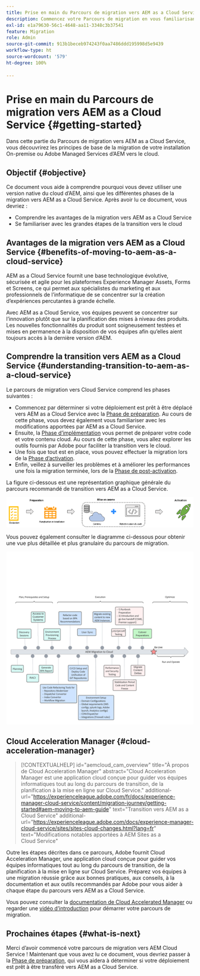 ```yaml
---
title: Prise en main du Parcours de migration vers AEM as a Cloud Service
description: Commencez votre Parcours de migration en vous familiarisant avec les principes de base de la transition vers AEM as a Cloud Service
exl-id: e1a79630-56c1-4648-aa11-3348c3b37541
feature: Migration
role: Admin
source-git-commit: 913b1beceb974243f0aa7486ddd195998d5e9439
workflow-type: ht
source-wordcount: '579'
ht-degree: 100%

---
```


# Prise en main du Parcours de migration vers AEM as a Cloud Service {#getting-started}

Dans cette partie du Parcours de migration vers AEM as a Cloud Service, vous découvrirez les principes de base de la migration de votre installation On-premise ou Adobe Managed Services d’AEM vers le cloud.

## Objectif {#objective}

Ce document vous aide à comprendre pourquoi vous devez utiliser une version native du cloud d’AEM, ainsi que les différentes phases de la migration vers AEM as a Cloud Service. Après avoir lu ce document, vous devriez :

* Comprendre les avantages de la migration vers AEM as a Cloud Service
* Se familiariser avec les grandes étapes de la transition vers le cloud

## Avantages de la migration vers AEM as a Cloud Service {#benefits-of-moving-to-aem-as-a-cloud-service}

AEM as a Cloud Service fournit une base technologique évolutive, sécurisée et agile pour les plateformes Experience Manager Assets, Forms et Screens, ce qui permet aux spécialistes du marketing et aux professionnels de l’informatique de se concentrer sur la création d’expériences percutantes à grande échelle.

Avec AEM as a Cloud Service, vos équipes peuvent se concentrer sur l’innovation plutôt que sur la planification des mises à niveau des produits. Les nouvelles fonctionnalités du produit sont soigneusement testées et mises en permanence à la disposition de vos équipes afin qu’elles aient toujours accès à la dernière version d’AEM.

## Comprendre la transition vers AEM as a Cloud Service {#understanding-transition-to-aem-as-a-cloud-service}

Le parcours de migration vers Cloud Service comprend les phases suivantes :

* Commencez par déterminer si votre déploiement est prêt à être déplacé vers AEM as a Cloud Service avec la [Phase de préparation](/help/journey-migration/readiness.md). Au cours de cette phase, vous devez également vous familiariser avec les modifications apportées par AEM as a Cloud Service.
* Ensuite, la [Phase d’implémentation](/help/journey-migration/implementation.md) vous permet de préparer votre code et votre contenu cloud. Au cours de cette phase, vous allez explorer les outils fournis par Adobe pour faciliter la transition vers le cloud.
* Une fois que tout est en place, vous pouvez effectuer la migration lors de la [Phase d’activation](/help/journey-migration/go-live.md).
* Enfin, veillez à surveiller les problèmes et à améliorer les performances une fois la migration terminée, lors de la [Phase de post-activation](/help/journey-migration/post-go-live.md).

La figure ci-dessous est une représentation graphique générale du parcours recommandé de transition vers AEM as a Cloud Service.

![Représentation graphique générale du parcours recommandé de transition vers AEM as a Cloud Service](/help/journey-migration/assets/move-aemcloud-process.png)

Vous pouvez également consulter le diagramme ci-dessous pour obtenir une vue plus détaillée et plus granulaire du parcours de migration.

![Vue détaillée et granulaire du parcours de migration](/help/journey-migration/assets/migration-process.png)

## Cloud Acceleration Manager {#cloud-acceleration-manager}

>[!CONTEXTUALHELP]
>id="aemcloud_cam_overview"
>title="À propos de Cloud Acceleration Manager"
>abstract="Cloud Acceleration Manager est une application cloud conçue pour guider vos équipes informatiques tout au long du parcours de transition, de la planification à la mise en ligne sur Cloud Service."
>additional-url="https://experienceleague.adobe.com/fr/docs/experience-manager-cloud-service/content/migration-journey/getting-started#aem-moving-to-aem-guide" text="Transition vers AEM as a Cloud Service"
>additional-url="https://experienceleague.adobe.com/docs/experience-manager-cloud-service/sites/sites-cloud-changes.html?lang=fr" text="Modifications notables apportées à AEM Sites as a Cloud Service"

Outre les étapes décrites dans ce parcours, Adobe fournit Cloud Acceleration Manager, une application cloud conçue pour guider vos équipes informatiques tout au long du parcours de transition, de la planification à la mise en ligne sur Cloud Service. Préparez vos équipes à une migration réussie grâce aux bonnes pratiques, aux conseils, à la documentation et aux outils recommandés par Adobe pour vous aider à chaque étape du parcours vers AEM as a Cloud Service.

Vous pouvez consulter la [documentation de Cloud Accelerated Manager](/help/journey-migration/cloud-acceleration-manager/using-cam/getting-started-cam.md) ou regarder une [vidéo d’introduction](https://experienceleague.adobe.com/?launch=ExperienceManager-A-1-2021.1.migration&amp;recommended=ExperienceManager-A-1-2021.1.migration&amp;lang=fr#dashboard/learning) pour démarrer votre parcours de migration.

## Prochaines étapes {#what-is-next}

Merci d’avoir commencé votre parcours de migration vers AEM Cloud Service ! Maintenant que vous avez lu ce document, vous devriez passer à la [Phase de préparation](/help/journey-migration/readiness.md), qui vous aidera à déterminer si votre déploiement est prêt à être transféré vers AEM as a Cloud Service.
